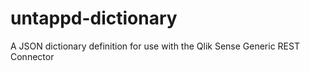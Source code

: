 # untappd-dictionary
A JSON dictionary definition for use with the Qlik Sense Generic REST Connector
